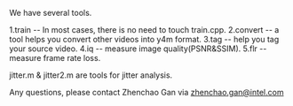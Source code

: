 We have several tools.

1.train -- In most cases, there is no need to touch train.cpp.
2.convert -- a tool helps you convert other videos into y4m format.
3.tag -- help you tag your source video.
4.iq -- measure image quality(PSNR&SSIM).
5.flr -- measure frame rate loss.

jitter.m & jitter2.m are tools for jitter analysis.

Any questions, please contact Zhenchao Gan via zhenchao.gan@intel.com
